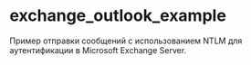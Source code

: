 # exchange_outlook_example
Пример отправки сообщений с использованием NTLM для аутентификации в Microsoft Exchange Server.
